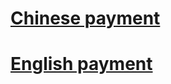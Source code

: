 # [Chinese payment](https://www.paypal.com/cgi-bin/webscr?cmd=_s-xclick&hosted_button_id=4Z27H3FTVTPZN)
# [English payment](https://www.paypal.com/cgi-bin/webscr?cmd=_xclick&business=Y24KRXZETXD42&lc=GB&item_name=Open%20source%20support&amount=10%2e00&currency_code=USD&button_subtype=services&no_note=0&cn=%e7%bb%99%e5%8d%96%e5%ae%b6%e7%9a%84%e7%95%99%e8%a8%80%3a&no_shipping=1&undefined_quantity=1&bn=PP%2dBuyNowBF%3abtn_paynowCC_LG%2egif%3aNonHosted)
